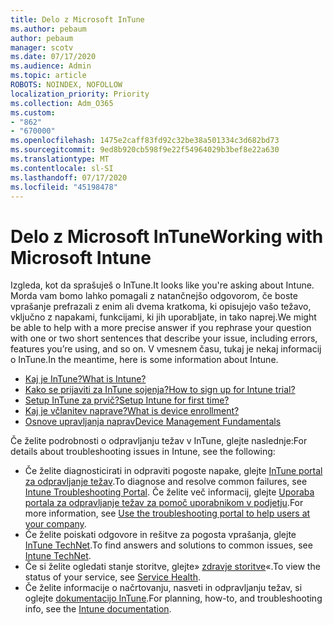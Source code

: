 ```yaml
---
title: Delo z Microsoft InTune
ms.author: pebaum
author: pebaum
manager: scotv
ms.date: 07/17/2020
ms.audience: Admin
ms.topic: article
ROBOTS: NOINDEX, NOFOLLOW
localization_priority: Priority
ms.collection: Adm_O365
ms.custom:
- "862"
- "670000"
ms.openlocfilehash: 1475e2caff83fd92c32be38a501334c3d682bd73
ms.sourcegitcommit: 9ed8b920cb598f9e22f54964029b3bef8e22a630
ms.translationtype: MT
ms.contentlocale: sl-SI
ms.lasthandoff: 07/17/2020
ms.locfileid: "45198478"
---
```

# <a name="working-with-microsoft-intune"></a><span data-ttu-id="633fa-102">Delo z Microsoft InTune</span><span class="sxs-lookup"><span data-stu-id="633fa-102">Working with Microsoft Intune</span></span>

<span data-ttu-id="633fa-103">Izgleda, kot da sprašuješ o InTune.</span><span class="sxs-lookup"><span data-stu-id="633fa-103">It looks like you're asking about Intune.</span></span> <span data-ttu-id="633fa-104">Morda vam bomo lahko pomagali z natančnejšo odgovorom, če boste vprašanje prefrazali z enim ali dvema kratkoma, ki opisujejo vašo težavo, vključno z napakami, funkcijami, ki jih uporabljate, in tako naprej.</span><span class="sxs-lookup"><span data-stu-id="633fa-104">We might be able to help with a more precise answer if you rephrase your question with one or two short sentences that describe your issue, including errors, features you’re using, and so on.</span></span> <span data-ttu-id="633fa-105">V vmesnem času, tukaj je nekaj informacij o InTune.</span><span class="sxs-lookup"><span data-stu-id="633fa-105">In the meantime, here is some information about Intune.</span></span>

- [<span data-ttu-id="633fa-106">Kaj je InTune?</span><span class="sxs-lookup"><span data-stu-id="633fa-106">What is Intune?</span></span>](https://docs.microsoft.com/intune/what-is-intune)
- [<span data-ttu-id="633fa-107">Kako se prijaviti za InTune sojenja?</span><span class="sxs-lookup"><span data-stu-id="633fa-107">How to sign up for Intune trial?</span></span>](https://docs.microsoft.com/intune/free-trial-sign-up)
- [<span data-ttu-id="633fa-108">Setup InTune za prvič?</span><span class="sxs-lookup"><span data-stu-id="633fa-108">Setup Intune for first time?</span></span>](https://docs.microsoft.com/intune/setup-steps)
- [<span data-ttu-id="633fa-109">Kaj je včlanitev naprave?</span><span class="sxs-lookup"><span data-stu-id="633fa-109">What is device enrollment?</span></span>](https://docs.microsoft.com/intune/device-enrollment)
- [<span data-ttu-id="633fa-110">Osnove upravljanja naprav</span><span class="sxs-lookup"><span data-stu-id="633fa-110">Device Management Fundamentals</span></span>](https://docs.microsoft.com/mem/intune/fundamentals/)

<span data-ttu-id="633fa-111">Če želite podrobnosti o odpravljanju težav v InTune, glejte naslednje:</span><span class="sxs-lookup"><span data-stu-id="633fa-111">For details about troubleshooting issues in Intune, see the following:</span></span>

- <span data-ttu-id="633fa-112">Če želite diagnosticirati in odpraviti pogoste napake, glejte [InTune portal za odpravljanje težav](https://aka.ms/intunetroubleshooting).</span><span class="sxs-lookup"><span data-stu-id="633fa-112">To diagnose and resolve common failures, see  [Intune Troubleshooting Portal](https://aka.ms/intunetroubleshooting).</span></span> <span data-ttu-id="633fa-113">Če želite več informacij, glejte [Uporaba portala za odpravljanje težav za pomoč uporabnikom v podjetju](https://docs.microsoft.com/intune/help-desk-operators).</span><span class="sxs-lookup"><span data-stu-id="633fa-113">For more information, see [Use the troubleshooting portal to help users at your company](https://docs.microsoft.com/intune/help-desk-operators).</span></span>
- <span data-ttu-id="633fa-114">Če želite poiskati odgovore in rešitve za pogosta vprašanja, glejte [InTune TechNet](https://aka.ms/intuneforums).</span><span class="sxs-lookup"><span data-stu-id="633fa-114">To find answers and solutions to common issues, see [Intune TechNet](https://aka.ms/intuneforums).</span></span>
- <span data-ttu-id="633fa-115">Če si želite ogledati stanje storitve, glejte» [zdravje storitve](https://portal.office.com/AdminPortal/Home#/servicehealth)«.</span><span class="sxs-lookup"><span data-stu-id="633fa-115">To view the status of your service, see [Service Health](https://portal.office.com/AdminPortal/Home#/servicehealth).</span></span>
- <span data-ttu-id="633fa-116">Če želite informacije o načrtovanju, nasveti in odpravljanju težav, si oglejte [dokumentacijo InTune](https://docs.microsoft.com/intune/).</span><span class="sxs-lookup"><span data-stu-id="633fa-116">For planning, how-to, and troubleshooting info, see the [Intune documentation](https://docs.microsoft.com/intune/).</span></span>